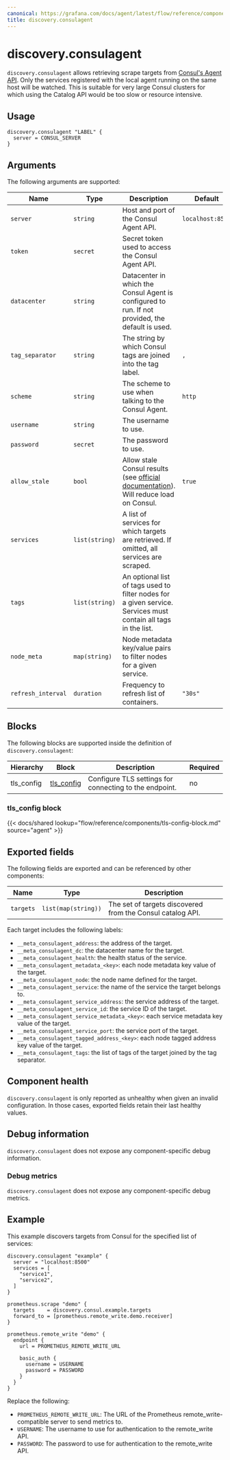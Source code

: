 ```yaml
---
canonical: https://grafana.com/docs/agent/latest/flow/reference/components/discovery.consulagent/
title: discovery.consulagent
---
```


# discovery.consulagent

`discovery.consulagent` allows retrieving scrape targets from [Consul's Agent API][].
Only the services registered with the local agent running on the same host will be watched.
This is suitable for very large Consul clusters for which using the Catalog API would be too slow or resource intensive.

[Consul's Agent API]: https://developer.hashicorp.com/consul/api-docs/agent

## Usage

```river
discovery.consulagent "LABEL" {
  server = CONSUL_SERVER
}
```

## Arguments

The following arguments are supported:

Name | Type | Description | Default | Required
---- | ---- | ----------- | ------- | --------
`server`           | `string`       | Host and port of the Consul Agent API.                                                                            | `localhost:8500` | no
`token`            | `secret`       | Secret token used to access the Consul Agent API.                                                                 |                  | no
`datacenter`       | `string`       | Datacenter in which the Consul Agent is configured to run. If not provided, the default is used.                  |                  | no
`tag_separator`    | `string`       | The string by which Consul tags are joined into the tag label.                                                    | `,`              | no
`scheme`           | `string`       | The scheme to use when talking to the Consul Agent.                                                               | `http`           | no
`username`         | `string`       | The username to use.                                                                                              |                  | no
`password`         | `secret`       | The password to use.                                                                                              |                  | no
`allow_stale`      | `bool`         | Allow stale Consul results (see [official documentation][consistency documentation]). Will reduce load on Consul. | `true`           | no
`services`         | `list(string)` | A list of services for which targets are retrieved. If omitted, all services are scraped.                         |                  | no
`tags`             | `list(string)` | An optional list of tags used to filter nodes for a given service. Services must contain all tags in the list.    |                  | no
`node_meta`        | `map(string)`  | Node metadata key/value pairs to filter nodes for a given service.                                                |                  | no
`refresh_interval` | `duration`     | Frequency to refresh list of containers.                                                                          | `"30s"`          | no

[consistency documentation]: https://developer.hashicorp.com/consul/api-docs/features/consistency

## Blocks

The following blocks are supported inside the definition of
`discovery.consulagent`:

Hierarchy | Block | Description | Required
--------- | ----- | ----------- | --------
tls_config | [tls_config][] | Configure TLS settings for connecting to the endpoint. | no

[tls_config]: #tls_config-block

### tls_config block

{{< docs/shared lookup="flow/reference/components/tls-config-block.md" source="agent" >}}

## Exported fields

The following fields are exported and can be referenced by other components:

Name | Type | Description
---- | ---- | -----------
`targets` | `list(map(string))` | The set of targets discovered from the Consul catalog API.

Each target includes the following labels:

* `__meta_consulagent_address`: the address of the target.
* `__meta_consulagent_dc`: the datacenter name for the target.
* `__meta_consulagent_health`: the health status of the service.
* `__meta_consulagent_metadata_<key>`: each node metadata key value of the target.
* `__meta_consulagent_node`: the node name defined for the target.
* `__meta_consulagent_service`: the name of the service the target belongs to.
* `__meta_consulagent_service_address`: the service address of the target.
* `__meta_consulagent_service_id`: the service ID of the target.
* `__meta_consulagent_service_metadata_<key>`: each service metadata key value of the target.
* `__meta_consulagent_service_port`: the service port of the target.
* `__meta_consulagent_tagged_address_<key>`: each node tagged address key value of the target.
* `__meta_consulagent_tags`: the list of tags of the target joined by the tag separator.

## Component health

`discovery.consulagent` is only reported as unhealthy when given an invalid
configuration. In those cases, exported fields retain their last healthy
values.

## Debug information

`discovery.consulagent` does not expose any component-specific debug information.

### Debug metrics

`discovery.consulagent` does not expose any component-specific debug metrics.

## Example

This example discovers targets from Consul for the specified list of services:

```river
discovery.consulagent "example" {
  server = "localhost:8500"
  services = [
    "service1",
    "service2",
  ]
}

prometheus.scrape "demo" {
  targets    = discovery.consul.example.targets
  forward_to = [prometheus.remote_write.demo.receiver]
}

prometheus.remote_write "demo" {
  endpoint {
    url = PROMETHEUS_REMOTE_WRITE_URL

    basic_auth {
      username = USERNAME
      password = PASSWORD
    }
  }
}
```
Replace the following:
  - `PROMETHEUS_REMOTE_WRITE_URL`: The URL of the Prometheus remote_write-compatible server to send metrics to.
  - `USERNAME`: The username to use for authentication to the remote_write API.
  - `PASSWORD`: The password to use for authentication to the remote_write API.